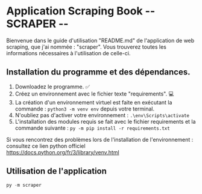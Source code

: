 # Application Scraping Book -- SCRAPER --

Bienvenue dans le guide d'utilisation "README.md" de l'application de web scraping, que j'ai nommée : "scraper".
Vous trouverez toutes les informations nécessaires à l'utilisation de celle-ci.


## Installation du programme et des dépendances.

1. Downloadez le programme. ✅
2. Créez un environnement avec le fichier texte "requirements". 💻
3. La création d'un environnement virtuel est faite en exécutant la commande : ```python3 -m venv env``` depuis votre terminal.
4. N'oubliez pas d'activer votre environnement : ```.\env\Scripts\activate```
5. L'installation des modules requis se fait avec le fichier requirements et la commande suivante : ```py -m pip install -r requirements.txt```

Si vous rencontrez des problèmes lors de l'installation de l'environnement : consultez ce lien python officiel https://docs.python.org/fr/3/library/venv.html

## Utilisation de l'application

```python
py -m scraper
```

